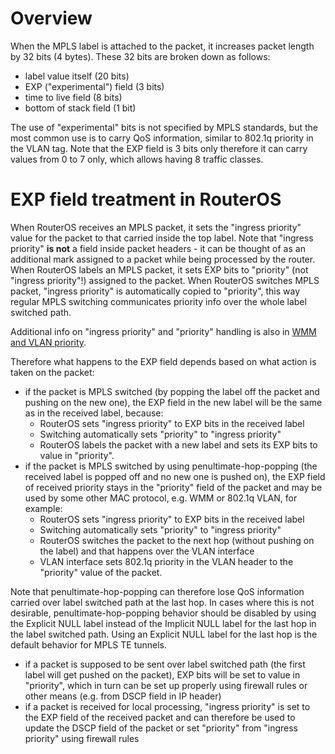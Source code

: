 # Overview

When the MPLS label is attached to the packet, it increases packet length by 32 bits (4 bytes). These 32 bits are broken down as follows:

-   label value itself (20 bits)
-   EXP ("experimental") field (3 bits)
-   time to live field (8 bits)
-   bottom of stack field (1 bit)

The use of "experimental" bits is not specified by MPLS standards, but the most common use is to carry QoS information, similar to 802.1q priority in the VLAN tag. Note that the EXP field is 3 bits only therefore it can carry values from 0 to 7 only, which allows having 8 traffic classes.

# EXP field treatment in RouterOS

When RouterOS receives an MPLS packet, it sets the "ingress priority" value for the packet to that carried inside the top label. Note that "ingress priority" **is not** a field inside packet headers - it can be thought of as an additional mark assigned to a packet while being processed by the router. When RouterOS labels an MPLS packet, it sets EXP bits to "priority" (not "ingress priority"!) assigned to the packet. When RouterOS switches MPLS packet, "ingress priority" is automatically copied to "priority", this way regular MPLS switching communicates priority info over the whole label switched path.

Additional info on "ingress priority" and "priority" handling is also in [WMM and VLAN priority](https://help.mikrotik.com/docs/display/ROS/WMM+and+VLAN+priority).

Therefore what happens to the EXP field depends based on what action is taken on the packet:

-   if the packet is MPLS switched (by popping the label off the packet and pushing on the new one), the EXP field in the new label will be the same as in the received label, because:
    -   RouterOS sets "ingress priority" to EXP bits in the received label
    -   Switching automatically sets "priority" to "ingress priority"
    -   RouterOS labels the packet with a new label and sets its EXP bits to value in "priority".
-   if the packet is MPLS switched by using penultimate-hop-popping (the received label is popped off and no new one is pushed on), the EXP field of received priority stays in the "priority" field of the packet and may be used by some other MAC protocol, e.g. WMM or 802.1q VLAN, for example:
    -   RouterOS sets "ingress priority" to EXP bits in the received label
    -   Switching automatically sets "priority" to "ingress priority"
    -   RouterOS switches the packet to the next hop (without pushing on the label) and that happens over the VLAN interface
    -   VLAN interface sets 802.1q priority in the VLAN header to the "priority" value of the packet.

Note that penultimate-hop-popping can therefore lose QoS information carried over label switched path at the last hop. In cases where this is not desirable, penultimate-hop-popping behavior should be disabled by using the Explicit NULL label instead of the Implicit NULL label for the last hop in the label switched path. Using an Explicit NULL label for the last hop is the default behavior for MPLS TE tunnels.

-   if a packet is supposed to be sent over label switched path (the first label will get pushed on the packet), EXP bits will be set to value in "priority", which in turn can be set up properly using firewall rules or other means (e.g. from DSCP field in IP header)
-   if a packet is received for local processing, "ingress priority" is set to the EXP field of the received packet and can therefore be used to update the DSCP field of the packet or set "priority" from "ingress priority" using firewall rules